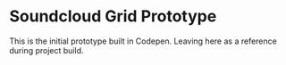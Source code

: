 # Soundcloud Grid Prototype

This is the initial prototype built in Codepen. Leaving here as a reference during project build.